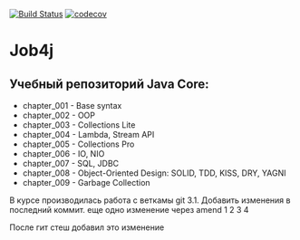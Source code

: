[![Build Status](https://travis-ci.org/magidin91/job4j.svg?branch=master)](https://travis-ci.org/magidin91/job4j)
[![codecov](https://codecov.io/gh/magidin91/job4j/branch/master/graph/badge.svg)](https://codecov.io/gh/magidin91/job4j)
# Job4j  

## Учебный репозиторий Java Core:    
+ chapter_001 - Base syntax
+ chapter_002 - OOP
+ chapter_003 - Collections Lite
+ chapter_004 - Lambda, Stream API
+ chapter_005 - Collections Pro
+ chapter_006 - IO, NIO
+ chapter_007 - SQL, JDBC
+ chapter_008 - Object-Oriented Design: SOLID, TDD, KISS, DRY, YAGNI
+ chapter_009 - Garbage Collection

В курсе производилась работа с веткамы git
3.1. Добавить изменения в последний коммит. 
еще одно изменение через amend
1
2
3
4

После гит стеш добавил это изменение
